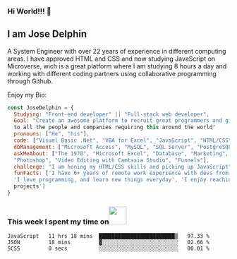### Hi World!!! 👋
<h2>I am Jose Delphin</h2>
A System Engineer with over 22 years of experience in different computing areas.
I have approved HTML and CSS and now studying JavaScript on Microverse, wich is a great platform where I am studying 8 hours a day and working with different coding partners using collaborative programming through Github.

Enjoy my Bio:

```javascript
const JoseDelphin = {
  Studying: "Front-end developer" || "Full-stack web developer",
  Goal: "Create an awesome platform to recruit great programmers and give service 
  to all the people and companies requiring this around the world"
  pronouns: ["He", "his"],
  code: ["Visual Basic .Net", "VBA for Excel", "JavaScript", "HTML/CSS", "Bootstrap"],
  dbManagement: ["Microsoft Access", "MySQL", "SQL Server", "PostgreSQL", "MongoDB"],
  askMeAbout: ["The 1978", "Microsoft Excel", "Database", "Marketing", "Wordpress", 
  "Photoshop", "Video Editing with Camtasia Studio", "Funnels"],
  challenge: "I am honing my HTML/CSS skills and picking up JavaScript",
  funFacts: ['I have 6+ years of remote work experience with devs from all over the world', 
  'I love programming, and learn new things everyday', 'I enjoy reaching out complex 
  projects']
}
```

### This week I spent my time on<img src="https://www.gifsanimados.org/data/media/137/reloj-imagen-animada-0004.gif" width="40">

<!--START_SECTION:waka-->

```text
JavaScript   11 hrs 18 mins  ████████████████████████▒   97.33 %
JSON         18 mins         ▓░░░░░░░░░░░░░░░░░░░░░░░░   02.66 %
SCSS         0 secs          ░░░░░░░░░░░░░░░░░░░░░░░░░   00.01 %
```

<!--END_SECTION:waka-->
